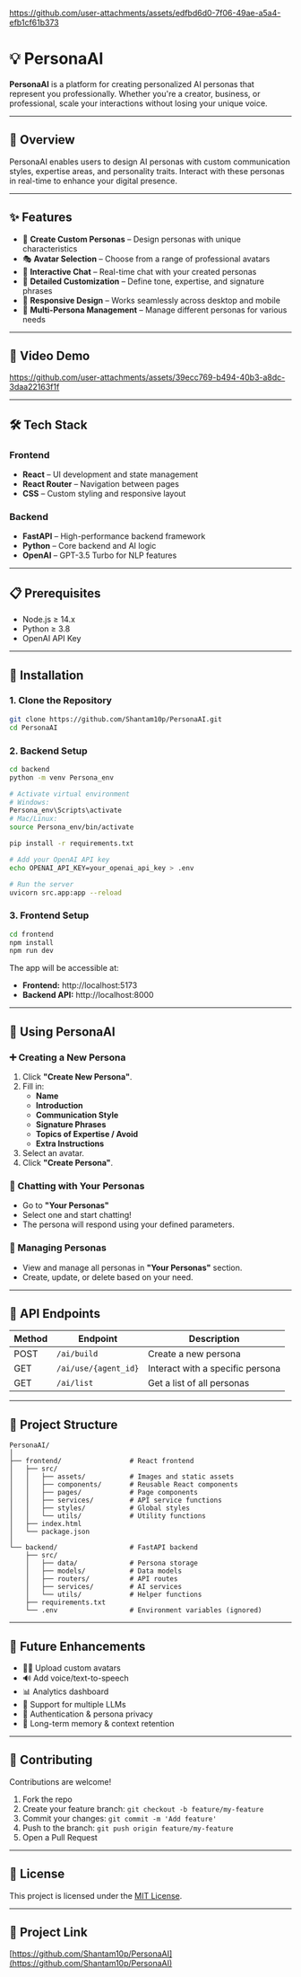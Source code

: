 
https://github.com/user-attachments/assets/edfbd6d0-7f06-49ae-a5a4-efb1cf61b373
# 💡 PersonaAI

**PersonaAI** is a platform for creating personalized AI personas that represent you professionally. Whether you're a creator, business, or professional, scale your interactions without losing your unique voice.

---

## 🌟 Overview

PersonaAI enables users to design AI personas with custom communication styles, expertise areas, and personality traits. Interact with these personas in real-time to enhance your digital presence.

---

## ✨ Features

- 🤖 **Create Custom Personas** – Design personas with unique characteristics  
- 🎭 **Avatar Selection** – Choose from a range of professional avatars  
- 💬 **Interactive Chat** – Real-time chat with your created personas  
- 📝 **Detailed Customization** – Define tone, expertise, and signature phrases  
- 📱 **Responsive Design** – Works seamlessly across desktop and mobile  
- 🔄 **Multi-Persona Management** – Manage different personas for various needs  

---

## 📸 Video Demo

https://github.com/user-attachments/assets/39ecc769-b494-40b3-a8dc-3daa22163f1f

---

## 🛠️ Tech Stack

### Frontend
- **React** – UI development and state management  
- **React Router** – Navigation between pages  
- **CSS** – Custom styling and responsive layout  

### Backend
- **FastAPI** – High-performance backend framework  
- **Python** – Core backend and AI logic  
- **OpenAI** – GPT-3.5 Turbo for NLP features  

---

## 📋 Prerequisites

- Node.js ≥ 14.x  
- Python ≥ 3.8  
- OpenAI API Key

---

## 🔧 Installation

### 1. Clone the Repository

```bash
git clone https://github.com/Shantam10p/PersonaAI.git
cd PersonaAI
```

### 2. Backend Setup

```bash
cd backend
python -m venv Persona_env

# Activate virtual environment
# Windows:
Persona_env\Scripts\activate
# Mac/Linux:
source Persona_env/bin/activate

pip install -r requirements.txt

# Add your OpenAI API key
echo OPENAI_API_KEY=your_openai_api_key > .env

# Run the server
uvicorn src.app:app --reload
```

### 3. Frontend Setup

```bash
cd frontend
npm install
npm run dev
```

The app will be accessible at:  
- **Frontend:** http://localhost:5173  
- **Backend API:** http://localhost:8000

---

## 📱 Using PersonaAI

### ➕ Creating a New Persona
1. Click **"Create New Persona"**.
2. Fill in:
   - **Name**
   - **Introduction**
   - **Communication Style**
   - **Signature Phrases**
   - **Topics of Expertise / Avoid**
   - **Extra Instructions**
3. Select an avatar.
4. Click **"Create Persona"**.

### 💬 Chatting with Your Personas
- Go to **"Your Personas"**
- Select one and start chatting!
- The persona will respond using your defined parameters.

### 🧠 Managing Personas
- View and manage all personas in **"Your Personas"** section.
- Create, update, or delete based on your need.

---

## 🔄 API Endpoints

| Method | Endpoint             | Description                        |
|--------|----------------------|------------------------------------|
| POST   | `/ai/build`          | Create a new persona               |
| GET    | `/ai/use/{agent_id}` | Interact with a specific persona   |
| GET    | `/ai/list`           | Get a list of all personas         |

---

## 🧩 Project Structure

```
PersonaAI/
│
├── frontend/                 # React frontend
│   ├── src/
│   │   ├── assets/           # Images and static assets
│   │   ├── components/       # Reusable React components
│   │   ├── pages/            # Page components
│   │   ├── services/         # API service functions
│   │   ├── styles/           # Global styles
│   │   └── utils/            # Utility functions
│   ├── index.html
│   └── package.json
│
└── backend/                  # FastAPI backend
    ├── src/
    │   ├── data/             # Persona storage
    │   ├── models/           # Data models
    │   ├── routers/          # API routes
    │   ├── services/         # AI services
    │   └── utils/            # Helper functions
    ├── requirements.txt
    └── .env                  # Environment variables (ignored)
```

---

## 🔮 Future Enhancements

- 🧑‍🎨 Upload custom avatars  
- 🔊 Add voice/text-to-speech  
- 📊 Analytics dashboard  
- 🤖 Support for multiple LLMs  
- 🔐 Authentication & persona privacy  
- 🧠 Long-term memory & context retention  

---

## 🤝 Contributing

Contributions are welcome!  

1. Fork the repo  
2. Create your feature branch: `git checkout -b feature/my-feature`  
3. Commit your changes: `git commit -m 'Add feature'`  
4. Push to the branch: `git push origin feature/my-feature`  
5. Open a Pull Request

---

## 📄 License

This project is licensed under the [MIT License](LICENSE).

---

## 🔗 Project Link

[https://github.com/Shantam10p/PersonaAI](https://github.com/Shantam10p/PersonaAI)
